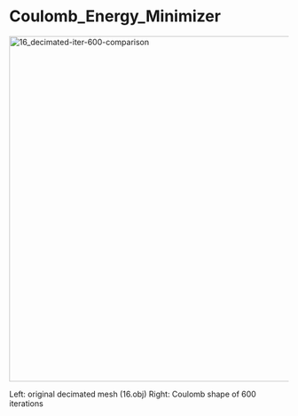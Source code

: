 # Coulomb_Energy_Minimizer

<img width="623" alt="16_decimated-iter-600-comparison" src="https://github.com/bartuakyurek/Coulomb_Energy_Minimizer/assets/77360680/b41a3a0b-95bf-4ab5-96f9-721f98f4bc61">

Left: original decimated mesh (16.obj) Right: Coulomb shape of 600 iterations 
